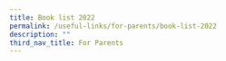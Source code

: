 ```yaml
---
title: Book list 2022
permalink: /useful-links/for-parents/book-list-2022
description: ""
third_nav_title: For Parents
---
```

